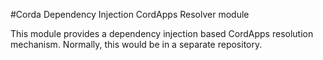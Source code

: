 #Corda Dependency Injection CordApps Resolver module

This module provides a dependency injection based CordApps resolution mechanism.
Normally, this would be in a separate repository.